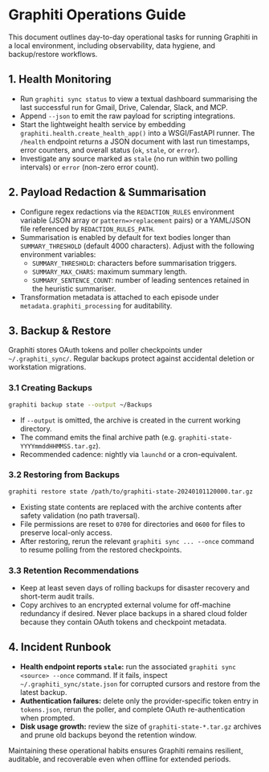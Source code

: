 # Graphiti Operations Guide

This document outlines day-to-day operational tasks for running Graphiti in a local environment, including observability, data hygiene, and backup/restore workflows.

## 1. Health Monitoring

- Run `graphiti sync status` to view a textual dashboard summarising the last successful run for Gmail, Drive, Calendar, Slack, and MCP.
- Append `--json` to emit the raw payload for scripting integrations.
- Start the lightweight health service by embedding `graphiti.health.create_health_app()` into a WSGI/FastAPI runner. The `/health` endpoint returns a JSON document with last run timestamps, error counters, and overall status (`ok`, `stale`, or `error`).
- Investigate any source marked as `stale` (no run within two polling intervals) or `error` (non-zero error count).

## 2. Payload Redaction & Summarisation

- Configure regex redactions via the `REDACTION_RULES` environment variable (JSON array or `pattern=>replacement` pairs) or a YAML/JSON file referenced by `REDACTION_RULES_PATH`.
- Summarisation is enabled by default for text bodies longer than `SUMMARY_THRESHOLD` (default 4000 characters). Adjust with the following environment variables:
  - `SUMMARY_THRESHOLD`: characters before summarisation triggers.
  - `SUMMARY_MAX_CHARS`: maximum summary length.
  - `SUMMARY_SENTENCE_COUNT`: number of leading sentences retained in the heuristic summariser.
- Transformation metadata is attached to each episode under `metadata.graphiti_processing` for auditability.

## 3. Backup & Restore

Graphiti stores OAuth tokens and poller checkpoints under `~/.graphiti_sync/`. Regular backups protect against accidental deletion or workstation migrations.

### 3.1 Creating Backups

```bash
graphiti backup state --output ~/Backups
```

- If `--output` is omitted, the archive is created in the current working directory.
- The command emits the final archive path (e.g. `graphiti-state-YYYYmmddHHMMSS.tar.gz`).
- Recommended cadence: nightly via `launchd` or a cron-equivalent.

### 3.2 Restoring from Backups

```bash
graphiti restore state /path/to/graphiti-state-20240101120000.tar.gz
```

- Existing state contents are replaced with the archive contents after safety validation (no path traversal).
- File permissions are reset to `0700` for directories and `0600` for files to preserve local-only access.
- After restoring, rerun the relevant `graphiti sync ... --once` command to resume polling from the restored checkpoints.

### 3.3 Retention Recommendations

- Keep at least seven days of rolling backups for disaster recovery and short-term audit trails.
- Copy archives to an encrypted external volume for off-machine redundancy if desired. Never place backups in a shared cloud folder because they contain OAuth tokens and checkpoint metadata.

## 4. Incident Runbook

- **Health endpoint reports `stale`:** run the associated `graphiti sync <source> --once` command. If it fails, inspect `~/.graphiti_sync/state.json` for corrupted cursors and restore from the latest backup.
- **Authentication failures:** delete only the provider-specific token entry in `tokens.json`, rerun the poller, and complete OAuth re-authentication when prompted.
- **Disk usage growth:** review the size of `graphiti-state-*.tar.gz` archives and prune old backups beyond the retention window.

Maintaining these operational habits ensures Graphiti remains resilient, auditable, and recoverable even when offline for extended periods.

